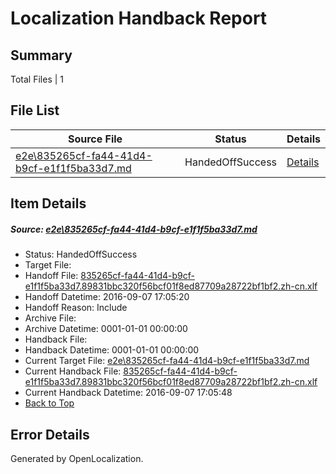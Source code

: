 # <a name='report-top'></a> Localization Handback Report

## Summary
 Total Files | 1

## File List
 Source File | Status | Details 
 ----------- | ------ | ------- 
 [e2e\835265cf-fa44-41d4-b9cf-e1f1f5ba33d7.md](https://github.com/OpenLocalizationTestOrg/ol-test0/blob/4eb5180f1959eed6548c0d462e02ce7385e87525/e2e/835265cf-fa44-41d4-b9cf-e1f1f5ba33d7.md) | HandedOffSuccess | [Details](#80959a627f62cbc39437948bb0a874244957e2d34)

## Item Details
##### <a name='80959a627f62cbc39437948bb0a874244957e2d34'></a> Source: [e2e\835265cf-fa44-41d4-b9cf-e1f1f5ba33d7.md](https://github.com/OpenLocalizationTestOrg/ol-test0/blob/4eb5180f1959eed6548c0d462e02ce7385e87525/e2e/835265cf-fa44-41d4-b9cf-e1f1f5ba33d7.md)
* Status: HandedOffSuccess
* Target File: 
* Handoff File: [835265cf-fa44-41d4-b9cf-e1f1f5ba33d7.89831bbc320f56bcf01f8ed87709a28722bf1bf2.zh-cn.xlf](https://github.com/OpenLocalizationTestOrg/ol-test0-handoff/blob/670f5da65c7c7172b16fb0b346c96bd652a1202c/ol-handoff/OpenLocalizationTestOrg/ol-test0-zhcn/ci/ht/835265cf-fa44-41d4-b9cf-e1f1f5ba33d7.89831bbc320f56bcf01f8ed87709a28722bf1bf2.zh-cn.xlf)
* Handoff Datetime: 2016-09-07 17:05:20
* Handoff Reason: Include
* Archive File: 
* Archive Datetime: 0001-01-01 00:00:00
* Handback File: 
* Handback Datetime: 0001-01-01 00:00:00
* Current Target File: [e2e\835265cf-fa44-41d4-b9cf-e1f1f5ba33d7.md](https://github.com/OpenLocalizationTestOrg/ol-test0-zhcn/blob/d75c8ab5374964cacb64a74f2cd3d13ee430b85b/e2e/835265cf-fa44-41d4-b9cf-e1f1f5ba33d7.md)
* Current Handback File: [835265cf-fa44-41d4-b9cf-e1f1f5ba33d7.89831bbc320f56bcf01f8ed87709a28722bf1bf2.zh-cn.xlf](https://github.com/OpenLocalizationTestOrg/ol-test0-handback/blob/34579b65eaed7cf25fb182eb458c60f04c1b0140/ol-handback/OpenLocalizationTestOrg/ol-test0-zhcn/ci/ht/835265cf-fa44-41d4-b9cf-e1f1f5ba33d7.89831bbc320f56bcf01f8ed87709a28722bf1bf2.zh-cn.xlf)
* Current Handback Datetime: 2016-09-07 17:05:48
* [Back to Top](#report-top)


## Error Details

Generated by OpenLocalization.
